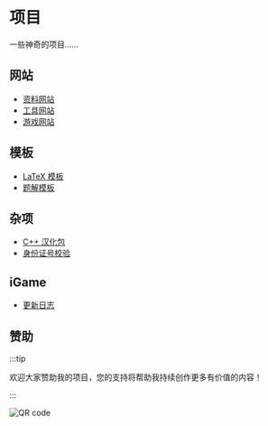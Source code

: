 # 项目

一些神奇的项目……

## 网站

- [资料网站](网站/资料网站)
- [工具网站](网站/工具网站)
- [游戏网站](网站/游戏网站)

## 模板

- [LaTeX 模板](模板/LaTeX模板)
- [题解模板](模板/题解模板)

## 杂项

- [C++ 汉化包](杂项/C++汉化包)
- [身份证号校验](杂项/身份证号校验)

## iGame

- [更新日志](iGame/更新日志)

## 赞助

:::tip

欢迎大家赞助我的项目，您的支持将帮助我持续创作更多有价值的内容！

:::

![QR code](/img/QR-code.png)
